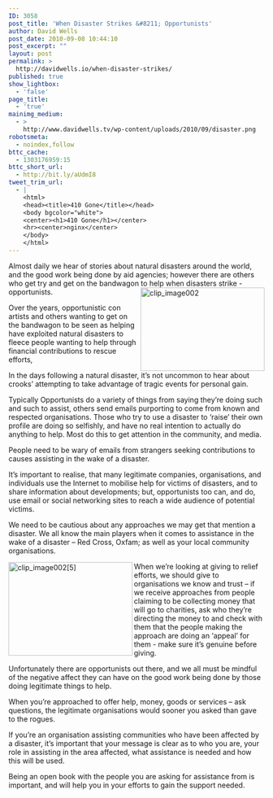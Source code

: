 ```yaml
---
ID: 3058
post_title: 'When Disaster Strikes &#8211; Opportunists'
author: David Wells
post_date: 2010-09-08 10:44:10
post_excerpt: ""
layout: post
permalink: >
  http://davidwells.io/when-disaster-strikes/
published: true
show_lightbox:
  - 'false'
page_title:
  - 'true'
mainimg_medium:
  - >
    http://www.davidwells.tv/wp-content/uploads/2010/09/disaster.png
robotsmeta:
  - noindex,follow
bttc_cache:
  - 1303176959:15
bttc_short_url:
  - http://bit.ly/aUdmI8
tweet_trim_url:
  - |
    <html>
    <head><title>410 Gone</title></head>
    <body bgcolor="white">
    <center><h1>410 Gone</h1></center>
    <hr><center>nginx</center>
    </body>
    </html>
---
```

Almost daily we hear of stories about natural disasters around the world, and the good work being done by aid agencies; however there are others who get try and get on the bandwagon to help when disasters strike - opportunists.<a href="http://www.davidwells.tv/wp-content/uploads/2010/09/clip_image002.jpg"><img style="margin: 0px 0px 0px 3px; display: inline; border: 0px;" title="clip_image002" src="http://www.davidwells.tv/wp-content/uploads/2010/09/clip_image002_thumb.jpg" border="0" alt="clip_image002" width="244" height="164" align="right" /></a>

Over the years, opportunistic con artists and others wanting to get on the bandwagon to be seen as helping have exploited natural disasters to fleece people wanting to help through financial contributions to rescue efforts,

In the days following a natural disaster, it’s not uncommon to hear about crooks’ attempting to take advantage of tragic events for personal gain.

Typically Opportunists do a variety of things from saying they’re doing such and such to assist, others send emails purporting to come from known and respected organisations. Those who try to use a disaster to ‘raise’ their own profile are doing so selfishly, and have no real intention to actually do anything to help. Most do this to get attention in the community, and media.
<!--more-->
People need to be wary of emails from strangers seeking contributions to causes assisting in the wake of a disaster.

It’s important to realise, that many legitimate companies, organisations, and individuals use the Internet to mobilise help for victims of disasters, and to share information about developments; but, opportunists too can, and do, use email or social networking sites to reach a wide audience of potential victims.

We need to be cautious about any approaches we may get that mention a disaster. We all know the main players when it comes to assistance in the wake of a disaster – Red Cross, Oxfam; as well as your local community organisations.

<a href="http://www.davidwells.tv/wp-content/uploads/2010/09/clip_image0025.jpg"><img style="margin: 0px 3px 0px 0px; display: inline; border: 0px;" title="clip_image002[5]" src="http://www.davidwells.tv/wp-content/uploads/2010/09/clip_image0025_thumb.jpg" border="0" alt="clip_image002[5]" width="244" height="184" align="left" /></a>When we’re looking at giving to relief efforts, we should give to organisations we know and trust – if we receive approaches from people claiming to be collecting money that will go to charities, ask who they’re directing the money to and check with them that the people making the approach are doing an ‘appeal’ for them - make sure it’s genuine before giving.

Unfortunately there are opportunists out there, and we all must be mindful of the negative affect they can have on the good work being done by those doing legitimate things to help.

When you’re approached to offer help, money, goods or services – ask questions, the legitimate organisations would sooner you asked than gave to the rogues.

If you’re an organisation assisting communities who have been affected by a disaster, it’s important that your message is clear as to who you are, your role in assisting in the area affected, what assistance is needed and how this will be used.

Being an open book with the people you are asking for assistance from is important, and will help you in your efforts to gain the support needed.